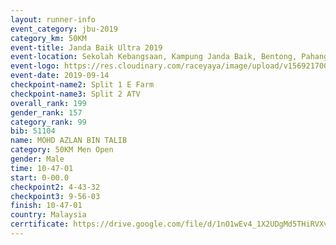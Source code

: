 ```yaml
---
layout: runner-info 
event_category: jbu-2019 
category_km: 50KM 
event-title: Janda Baik Ultra 2019
event-location: Sekolah Kebangsaan, Kampung Janda Baik, Bentong, Pahang, Malaysia 
event-logo: https://res.cloudinary.com/raceyaya/image/upload/v1569217009/logo/janda-baik_vch1pc.jpg 
event-date: 2019-09-14 
checkpoint-name2: Split 1 E Farm 
checkpoint-name3: Split 2 ATV 
overall_rank: 199
gender_rank: 157
category_rank: 99
bib: 51104
name: MOHD AZLAN BIN TALIB
category: 50KM Men Open
gender: Male
time: 10-47-01
start: 0-00.0
checkpoint2: 4-43-32
checkpoint3: 9-56-03
finish: 10-47-01
country: Malaysia
cerrtificate: https://drive.google.com/file/d/1nO1wEv4_1X2UDgMd5THiRVXvNLHwhDHD/view?usp=sharing
---
```

